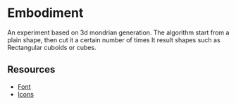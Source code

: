 # Embodiment

An experiment based on 3d mondrian generation.
The algorithm start from a plain shape, then cut it a certain number of times
It result shapes such as Rectangular cuboids or cubes.



## Resources
- [Font](https://www.dafont.com/alien-encounters.font)
- [Icons](https://iconmonstr.com/)
